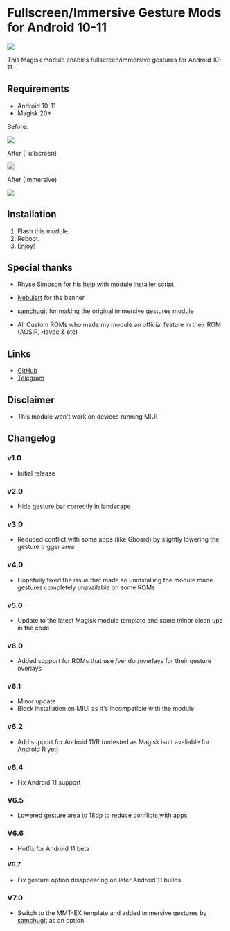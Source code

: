 # Fullscreen/Immersive Gesture Mods for Android 10-11

![](https://i.imgur.com/3fJJK02.png)

This Magisk module enables fullscreen/immersive gestures for Android 10-11.

## Requirements
- Android 10-11
- Magisk 20+

Before:

![](https://i.imgur.com/3GIKuoE.jpg)

After (Fullscreen)

![](https://i.imgur.com/q0vTxdR.png)

After (Immersive)

![](https://i.imgur.com/Tkw5Khv_d.webp?maxwidth=640&shape=thumb&fidelity=medium)

## Installation
1. Flash this module.
2. Reboot.
3. Enjoy!

## Special thanks
- [Rhyse Simpson](https://t.me/Skittles9823) for his help with module installer script 

- [Nebulart](https://t.me/nebulart) for the banner

- [samchugit](https://github.com/samchugit) for making the original immersive gestures module

- All Custom ROMs who made my module an official feature in their ROM (AOSIP, Havoc & etc)

## Links
- [GitHub](https://github.com/Magisk-Modules-Repo/HideNavBar) 
- [Telegram](https://t.me/DanGLES3)

## Disclaimer
- This module won't work on devices running MIUI

## Changelog
### v1.0
- Initial release
### v2.0
- Hide gesture bar correctly in landscape
### v3.0
- Reduced conflict with some apps (like Gboard) by slightly lowering the gesture trigger area
### v4.0
- Hopefully fixed the issue that made so uninstalling the module made gestures completely unavailable on some ROMs
### v5.0
- Update to the latest Magisk module template and some minor clean ups in the code
### v6.0
- Added support for ROMs that use /vendor/overlays for their gesture overlays
### v6.1
- Minor update
- Block installation on MIUI as it's incompatible with the module
### v6.2
- Add support for Android 11/R (untested as Magisk isn't avaliable for Android R yet)
### v6.4
- Fix Android 11 support
### V6.5
- Lowered gesture area to 18dp to reduce conflicts with apps
### V6.6
- Hotfix for Android 11 beta
#### V6.7 
- Fix gesture option disappearing on later Android 11 builds
### V7.0
- Switch to the MMT-EX template and added immersive gestures by [samchugit](https://github.com/samchugit/Immersive_Gestural_Nav_Bar) as an option 
